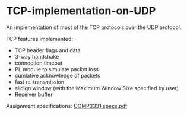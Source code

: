 # TCP-implementation-on-UDP
An implementation of most of the TCP protocols over the UDP protocol. 

TCP features implemented:
- TCP header flags and data
- 3-way handshake
- connection timeout
- PL module to simulate packet loss
- cumlative acknowledge of packets
- fast re-transmission
- slidign window (with the Maximum Window Size specified by user)
- Receiver buffer

Assignment specifications:
[COMP3331 specs.pdf](https://github.com/jessnguyen3/TCP-implementation-on-UDP/files/8337630/COMP3331.specs.pdf)
